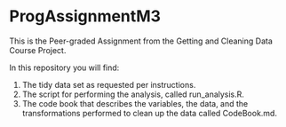 # ProgAssignmentM3
This is the Peer-graded Assignment from the Getting and Cleaning Data Course Project.

In this repository you will find:

1) The tidy data set as requested per instructions.
2) The script for performing the analysis, called run_analysis.R.
3) The code book that describes the variables, the data, and the transformations performed to clean up the data called CodeBook.md. 
